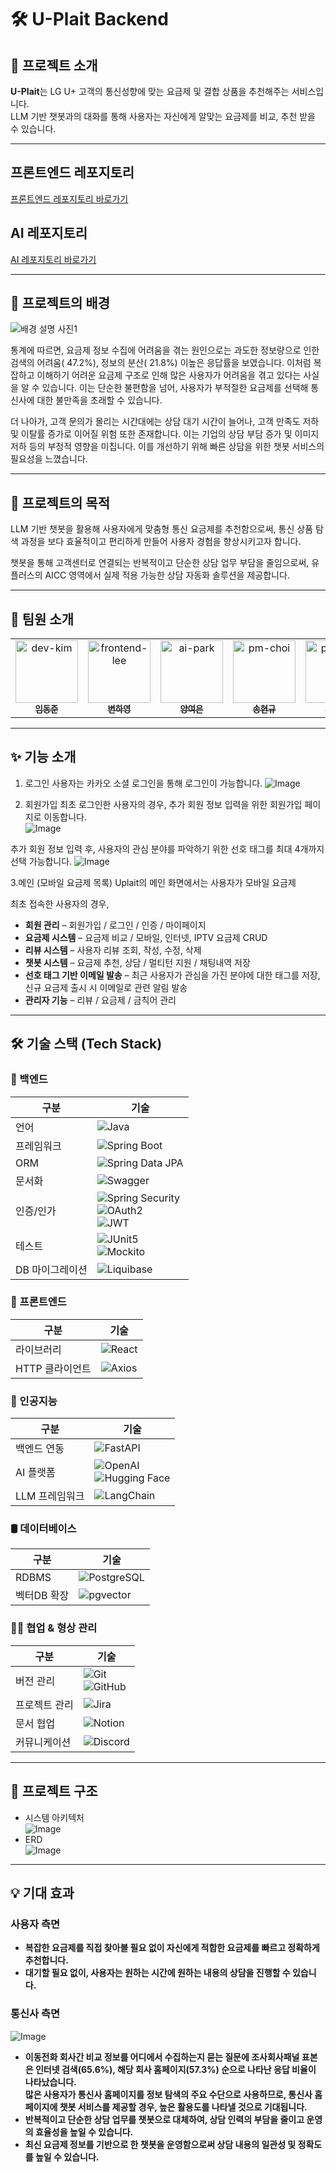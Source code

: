 # 🛠️ U-Plait Backend

## 📌 프로젝트 소개

**U-Plait**는 LG U+ 고객의 통신성향에 맞는 요금제 및 결합 상품을 추천해주는 서비스입니다.  
LLM 기반 챗봇과의 대화를 통해 사용자는 자신에게 알맞는 요금제를 비교, 추천 받을 수 있습니다.

---
## 프론트엔드 레포지토리

[프론트엔드 레포지토리 바로가기](https://github.com/U-plait/u-plait-fe)

## AI 레포지토리

[AI 레포지토리 바로가기](https://github.com/U-plait/u-plait-ai)

---
## 🎯 프로젝트의 배경

![배경 설명 사진1](https://github.com/user-attachments/assets/4e88a7ca-3cfe-4c20-a2b9-3cc015eb3117)

통계에 따르면, 요금제 정보 수집에 어려움을 겪는 원인으로는 과도한 정보량으로 인한 검색의 어려움( 47.2%), 정보의 분산( 21.8%) 이높은 응답률을 보였습니다.
이처럼 복잡하고 이해하기 어려운 요금제 구조로 인해 많은 사용자가 어려움을 겪고 있다는 사실을 알 수 있습니다. 
이는 단순한 불편함을 넘어, 사용자가 부적절한 요금제를 선택해 통신사에 대한 불만족을 초래할 수 있습니다.

더 나아가, 고객 문의가 몰리는 시간대에는 상담 대기 시간이 늘어나, 고객 만족도 저하 및 이탈률 증가로 이어질 위험 또한 존재합니다. 
이는 기업의 상담 부담 증가 및 이미지 저하 등의 부정적 영향을 미칩니다.
이를 개선하기 위해 빠른 상담을 위한 챗봇 서비스의 필요성을 느꼈습니다.

---
## 📜 프로젝트의 목적

LLM 기반 챗봇을 활용해 사용자에게 맞춤형 통신 요금제를 추천함으로써,
통신 상품 탐색 과정을 보다 효율적이고 편리하게 만들어 사용자 경험을 향상시키고자 합니다.

챗봇을 통해 고객센터로 연결되는 반복적이고 단순한 상담 업무 부담을 줄임으로써,
유플러스의 AICC 영역에서 실제 적용 가능한 상담 자동화 솔루션을 제공합니다.

---
## 👥 팀원 소개

<table>
  <tr>
    <td align="center">
      <a href="https://github.com/dev-kim">
        <img src="https://avatars.githubusercontent.com/dev-kim" width="100px;" alt="dev-kim"/>
        <br />
        <sub><b>임동준</b></sub>
      </a>
      <br />
    </td>
    <td align="center">
      <a href="https://github.com/hayong39">
        <img src="https://avatars.githubusercontent.com/hayong39" width="100px;" alt="frontend-lee"/>
        <br />
        <sub><b>변하영</b></sub>
      </a>
      <br />
    </td>
    <td align="center">
      <a href="https://github.com/Yyang-YE">
        <img src="https://avatars.githubusercontent.com/Yyang-YE" width="100px;" alt="ai-park"/>
        <br />
        <sub><b>양여은</b></sub>
      </a>
      <br />
    </td>
    <td align="center">
      <a href="https://github.com/songhyeongyu">
        <img src="https://avatars.githubusercontent.com/songhyeongyu" width="100px;" alt="pm-choi"/>
        <br />
        <sub><b>송현규</b></sub>
      </a>
      <br />
    </td>
    <td align="center">
      <a href="https://github.com/etoile0626">
        <img src="https://avatars.githubusercontent.com/etoile0626" width="100px;" alt="pm-choi"/>
        <br />
        <sub><b>최윤제</b></sub>
      </a>
      <br />
    </td>
    <td align="center">
      <a href="https://github.com/Heoooo">
        <img src="https://avatars.githubusercontent.com/Heoooo" width="100px;" alt="pm-choi"/>
        <br />
        <sub><b>허진혁</b></sub>
      </a>
      <br />
    </td>
    <td align="center">
      <a href="https://github.com/Suhun0331">
        <img src="https://avatars.githubusercontent.com/Suhun0331" width="100px;" alt="pm-choi"/>
        <br />
        <sub><b>김수훈</b></sub>
      </a>
      <br />
    </td>
  </tr>
</table>

---

## ✨ 기능 소개
1. 로그인
사용자는 카카오 소셜 로그인을 통해 로그인이 가능합니다.
![Image](https://github.com/user-attachments/assets/86462c75-5d0e-485a-a533-f77bc3b7069b)

2. 회원가입
최초 로그인한 사용자의 경우, 추가 회원 정보 입력을 위한 회원가입 페이지로 이동합니다.  
![Image](https://github.com/user-attachments/assets/2560ad54-5f7d-4197-8edf-715c27081aa0)

추가 회원 정보 입력 후, 사용자의 관심 분야를 파악하기 위한 선호 태그를 최대 4개까지 선택 가능합니다.
![Image](https://github.com/user-attachments/assets/bc177a45-d2f7-48a7-b0dd-6e4e1d533743)

3.메인 (모바일 요금제 목록)
Uplait의 메인 화면에서는 사용자가 모바일 요금제

최초 접속한 사용자의 경우, 
- **회원 관리** – 회원가입 / 로그인 / 인증 / 마이페이지
- **요금제 시스템** – 요금제 비교 / 모바일, 인터넷, IPTV 요금제 CRUD
- **리뷰 시스템** – 사용자 리뷰 조회, 작성, 수정, 삭제
- **챗봇 시스템** – 요금제 추천, 상담 / 멀티턴 지원 / 채팅내역 저장
- **선호 태그 기반 이메일 발송** – 최근 사용자가 관심을 가진 분야에 대한 태그를 저장, 신규 요금제 출시 시 이메일로 관련 알림 발송
- **관리자 기능** – 리뷰 / 요금제 / 금칙어 관리

---
## 🛠 기술 스택 (Tech Stack)

### 📌 백엔드

| 구분 | 기술 |
|------|------|
| 언어 | ![Java](https://img.shields.io/badge/Java-007396?style=flat&logo=java&logoColor=white) |
| 프레임워크 | ![Spring Boot](https://img.shields.io/badge/Spring%20Boot-6DB33F?style=flat&logo=spring-boot&logoColor=white) |
| ORM | ![Spring Data JPA](https://img.shields.io/badge/Spring%20Data%20JPA-6DB33F?style=flat&logo=spring&logoColor=white) |
| 문서화 | ![Swagger](https://img.shields.io/badge/Swagger-85EA2D?style=flat&logo=swagger&logoColor=black) |
| 인증/인가 | ![Spring Security](https://img.shields.io/badge/Spring%20Security-6DB33F?style=flat&logo=spring-security&logoColor=white)<br>![OAuth2](https://img.shields.io/badge/OAuth2-005C9C?style=flat&logo=oauth&logoColor=white)<br>![JWT](https://img.shields.io/badge/JWT-000000?style=flat&logo=jsonwebtokens&logoColor=white) |
| 테스트 | ![JUnit5](https://img.shields.io/badge/JUnit%205-25A162?style=flat&logo=jest&logoColor=white)<br>![Mockito](https://img.shields.io/badge/Mockito-5A6268?style=flat&logo=mockito&logoColor=white) |
| DB 마이그레이션 | ![Liquibase](https://img.shields.io/badge/Liquibase-2962FF?style=flat&logo=liquibase&logoColor=white) |

### 🎨 프론트엔드

| 구분 | 기술 |
|------|------|
| 라이브러리 | ![React](https://img.shields.io/badge/React-61DAFB?style=flat&logo=react&logoColor=black) |
| HTTP 클라이언트 | ![Axios](https://img.shields.io/badge/Axios-5A29E4?style=flat&logo=axios&logoColor=white) |

### 🤖 인공지능

| 구분 | 기술 |
|------|------|
| 백엔드 연동 | ![FastAPI](https://img.shields.io/badge/FastAPI-009688?style=flat&logo=fastapi&logoColor=white) |
| AI 플랫폼 | ![OpenAI](https://img.shields.io/badge/OpenAI-412991?style=flat&logo=openai&logoColor=white)<br>![Hugging Face](https://img.shields.io/badge/Hugging%20Face-FFD21F?style=flat&logo=huggingface&logoColor=black) |
| LLM 프레임워크 | ![LangChain](https://img.shields.io/badge/LangChain-000000?style=flat&logo=python&logoColor=white) |

### 🛢 데이터베이스

| 구분 | 기술 |
|------|------|
| RDBMS | ![PostgreSQL](https://img.shields.io/badge/PostgreSQL-336791?style=flat&logo=postgresql&logoColor=white) |
| 벡터DB 확장 | ![pgvector](https://img.shields.io/badge/pgvector-000000?style=flat&logo=postgresql&logoColor=white) |

### 🧑‍💻 협업 & 형상 관리

| 구분 | 기술 |
|------|------|
| 버전 관리 | ![Git](https://img.shields.io/badge/Git-F05032?style=flat&logo=git&logoColor=white)<br>![GitHub](https://img.shields.io/badge/GitHub-181717?style=flat&logo=github&logoColor=white) |
| 프로젝트 관리 | ![Jira](https://img.shields.io/badge/Jira-0052CC?style=flat&logo=jira&logoColor=white) |
| 문서 협업 | ![Notion](https://img.shields.io/badge/Notion-000000?style=flat&logo=notion&logoColor=white) |
| 커뮤니케이션 | ![Discord](https://img.shields.io/badge/Discord-5865F2?style=flat&logo=discord&logoColor=white) |

---

## 📁 프로젝트 구조
- 시스템 아키텍처
<br>![Image](https://github.com/user-attachments/assets/dfb7d2f7-f93f-46d5-a135-7e75038697d5)
- ERD
<br>![Image](https://github.com/user-attachments/assets/271fbd65-50ba-4528-a96c-3ae0b16a7d34)
---
## 💡 기대 효과

### 사용자 측면
- **복잡한 요금제를 직접 찾아볼 필요 없이 자신에게 적합한 요금제를 빠르고 정확하게 추천합니다.**
- **대기할 필요 없이, 사용자는 원하는 시간에 원하는 내용의 상담을 진행할 수 있습니다.**

### 통신사 측면
![Image](https://github.com/user-attachments/assets/0059c1c8-c5e2-4965-9db4-7346565d8953)
- **이동전화 회사간 비교 정보를 어디에서 수집하는지 묻는 질문에 조사회사패널 표본은 인터넷 검색(65.6%), 해당 회사 홈페이지(57.3%) 순으로 나타난 응답 비율이 나타났습니다.**
<br>**많은 사용자가 통신사 홈페이지를 정보 탐색의 주요 수단으로 사용하므로, 통신사 홈페이지에 챗봇 서비스를 제공할 경우, 높은 활용도를 나타낼 것으로 기대됩니다.**
- **반복적이고 단순한 상담 업무를 챗봇으로 대체하여, 상담 인력의 부담을 줄이고 운영의 효율성을 높일 수 있습니다.**
- **최신 요금제 정보를 기반으로 한 챗봇을 운영함으로써 상담 내용의 일관성 및 정확도를 높일 수 있습니다.**
